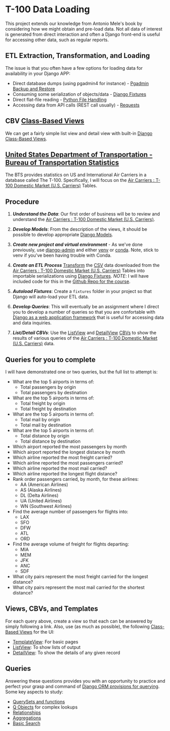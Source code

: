 # T-100 Data Loading

This project extends our knowledge from Antonio Mele's book by considering how we might obtain and pre-load data.  Not all data of interest is generated from direct interaction and often a Django front-end is useful for accessing other data, such as regular reports.

## ETL Extraction, Transformation, and Loading

The issue is that you often have a few options for loading data for availability in your Django APP:

* Direct database dumps (using pgadmin4 for instance) - [Pgadmin Backup and Restore](https://www.pgadmin.org/docs/pgadmin4/development/backup_and_restore.html)
* Consuming some serialization of objects/data - [Django Fixtures](https://docs.djangoproject.com/en/3.1/howto/initial-data/)
* Direct flat-file reading - [Python File Handling](https://www.w3schools.com/python/python_file_handling.asp)
* Accessing data from API calls (REST call usually) - [Requests](https://pypi.org/project/requests/)

## CBV [Class-Based Views](https://ccbv.co.uk/)

We can get a fairly simple list view and detail view with built-in [Django Class-Based Views](https://docs.djangoproject.com/en/3.1/topics/class-based-views/).

## [United States Department of Transportation - Bureau of Transportation Statistics](https://www.bts.gov/)

The BTS provides statistics on US and International Air Carriers in a database called The T-100.  Specifically, I will focus on the [Air Carriers : T-100 Domestic Market (U.S. Carriers)](https://www.transtats.bts.gov/Fields.asp) Tables.

## Procedure

1. ***Understand the Data***: Our first order of business will be to review and understand the [Air Carriers : T-100 Domestic Market (U.S. Carriers)](https://www.transtats.bts.gov/Fields.asp).  


1. ***Develop Models***: From the description of the views, it should be possible to develop appropriate [Django Models](https://docs.djangoproject.com/en/3.1/topics/db/models/).

1. ***Create new project and virtual environment*** - As we've done previously, use [django-admin](https://docs.djangoproject.com/en/3.1/ref/django-admin/) and either [venv](https://docs.python.org/3/library/venv.html) or [conda](https://docs.conda.io/projects/conda/en/latest/user-guide/tasks/manage-environments.html).  Note, stick to venv if you've been having trouble with Conda.

1. ***Create an ETL Process*** [Transform](https://en.wikipedia.org/wiki/Data_transformation) the [CSV](https://en.wikipedia.org/wiki/Comma-separated_values) data downloaded from the [Air Carriers : T-100 Domestic Market (U.S. Carriers)](https://www.transtats.bts.gov/Fields.asp) Tables into importable serializations using [Django Fixtures](https://docs.djangoproject.com/en/3.1/howto/initial-data/).  *NOTE*: I will have included code for this in the [Github Repo for the course](https://github.com/ahuimanu/CIDM6325).

1. ***Autoload Fixtures***: Create a `fixtures` folder in your project so that Django will auto-load your ETL data.

1. ***Develop Queries***: This will eventually be an assignment where I direct you to develop a number of queries so that you are confortable with [Django as a web application framework](https://docs.djangoproject.com/en/3.1/misc/design-philosophies/) that is useful for accessing data and data inquiries.

1. ***List/Detail CBVs***: Use the [ListView](https://ccbv.co.uk/projects/Django/3.0/django.views.generic.list/ListView/) and [DetailView](https://ccbv.co.uk/projects/Django/3.0/django.views.generic.detail/DetailView/) [CBVs](https://ccbv.co.uk/) to show the results of various queries of the [Air Carriers : T-100 Domestic Market (U.S. Carriers)](https://www.transtats.bts.gov/Fields.asp) data.


## Queries for you to complete

I will have demonstrated one or two queries, but the full list to attempt is:

* What are the top 5 airports in terms of:
    * Total passengers by origin
    * Total passengers by destination
* What are the top 5 airports in terms of:
    * Total freight by origin
    * Total freight by destination
* What are the top 5 airports in terms of:
    * Total mail by origin
    * Total mail by destination
* What are the top 5 airports in terms of:
    * Total distance by origin
    * Total distance by destination    
* Which airport reported the most passengers by month
* Which airport reported the longest distance by month
* Which airline reported the most freight carried?
* Which airline reported the most passengers carried?
* Which airline reported the most mail carried?
* Which airline reported the longest flight distance?
* Rank order passengers carried, by month, for these airlines:
    * AA (American Airlines)
    * AS (Alaska Airlines)
    * DL (Delta Airlines)
    * UA (United Airlines)
    * WN (Southwest Airlines)
* Find the average number of passengers for flights into:
    * LAX
    * SFO
    * DFW
    * ATL
    * ORD
* Find the average volume of freight for flights departing:
    * MIA
    * MEM
    * JFK
    * ANC
    * SDF
* What city pairs represent the most freight carried for the longest distance?
* What city pairs represent the most mail carried for the shortest distance?

## Views, CBVs, and Templates

For each query above, create a view so that each can be answered by simply following a link.  Also, use (as much as possible), the following [Class-Based Views](https://ccbv.co.uk/) for the UI:
* [TemplateView](https://ccbv.co.uk/projects/Django/3.0/django.views.generic.base/TemplateView/): For basic pages
* [ListView](https://ccbv.co.uk/projects/Django/3.0/django.views.generic.list/ListView/): To show lists of output
* [DetailView](https://ccbv.co.uk/projects/Django/3.0/django.views.generic.detail/DetailView/): To show the details of any given record

## Queries

Answering these questions provides you with an opportunity to practice and perfect your grasp and command of [Django ORM provisions for querying](https://docs.djangoproject.com/en/3.1/topics/db/queries/).  Some key aspects to study:

* [QuerySets and functions](https://docs.djangoproject.com/en/3.1/topics/db/queries/)
* [Q Objects](https://docs.djangoproject.com/en/3.1/topics/db/queries/#complex-lookups-with-q-objects) for complex lookups
* [Relationships](https://docs.djangoproject.com/en/3.1/topics/db/queries/#related-objects)
* [Aggregations](https://docs.djangoproject.com/en/3.1/topics/db/aggregation/)
* [Basic Search](https://docs.djangoproject.com/en/3.1/topics/db/aggregation/)


